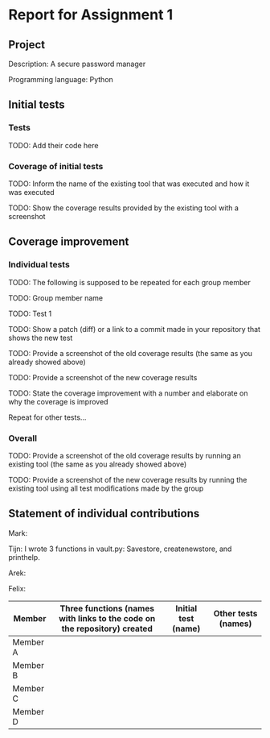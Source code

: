 # Report for Assignment 1

## Project

Description: A secure password manager

Programming language: Python

## Initial tests

### Tests

TODO: Add their code here

### Coverage of initial tests

TODO: Inform the name of the existing tool that was executed and how it was executed

TODO: Show the coverage results provided by the existing tool with a screenshot

## Coverage improvement

### Individual tests

TODO: The following is supposed to be repeated for each group member

TODO: Group member name

TODO: Test 1

TODO: Show a patch (diff) or a link to a commit made in your repository that shows the new test

TODO: Provide a screenshot of the old coverage results (the same as you already showed above)

TODO: Provide a screenshot of the new coverage results

TODO: State the coverage improvement with a number and elaborate on why the coverage is improved

Repeat for other tests...

### Overall

TODO: Provide a screenshot of the old coverage results by running an existing tool (the same as you already showed above)

TODO: Provide a screenshot of the new coverage results by running the existing tool using all test modifications made by the group

## Statement of individual contributions

Mark:

Tijn: I wrote 3 functions in vault.py: Savestore, createnewstore, and printhelp.

Arek:

Felix:

| Member | Three functions (names with links to the code on the repository) created | Initial test (name) | Other tests (names) |
| --- | --- | --- | --- |
| Member A | | | |
| Member B | | | |
| Member C | | | |
| Member D | | | |
